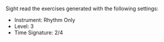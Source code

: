 Sight read the exercises generated with the following settings:

- Instrument: Rhythm Only
- Level: 3
- Time Signature: 2/4